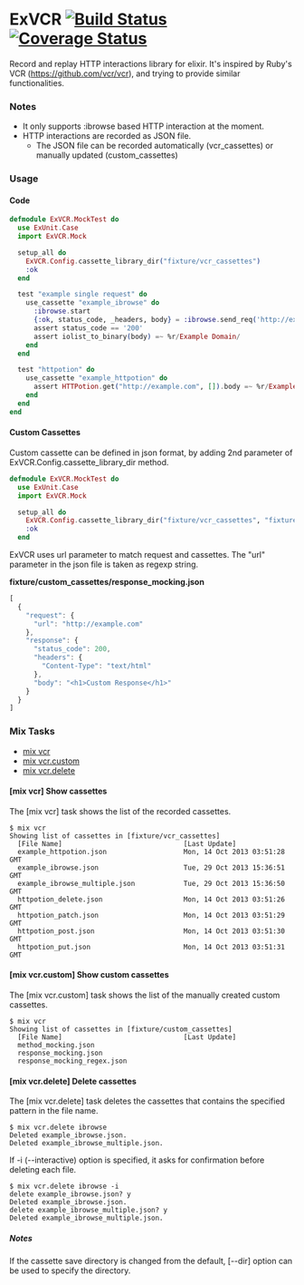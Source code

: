 # ExVCR [![Build Status](https://secure.travis-ci.org/parroty/exvcr.png?branch=master "Build Status")](http://travis-ci.org/parroty/exvcr) [![Coverage Status](https://coveralls.io/repos/parroty/exvcr/badge.png?branch=master)](https://coveralls.io/r/parroty/exvcr?branch=master)


Record and replay HTTP interactions library for elixir.
It's inspired by Ruby's VCR (https://github.com/vcr/vcr), and trying to provide similar functionalities.

### Notes

- It only supports :ibrowse based HTTP interaction at the moment.
- HTTP interactions are recorded as JSON file.
    - The JSON file can be recorded automatically (vcr_cassettes) or manually updated (custom_cassettes)


### Usage
#### Code

```Elixir
defmodule ExVCR.MockTest do
  use ExUnit.Case
  import ExVCR.Mock

  setup_all do
    ExVCR.Config.cassette_library_dir("fixture/vcr_cassettes")
    :ok
  end

  test "example single request" do
    use_cassette "example_ibrowse" do
      :ibrowse.start
      {:ok, status_code, _headers, body} = :ibrowse.send_req('http://example.com', [], :get)
      assert status_code == '200'
      assert iolist_to_binary(body) =~ %r/Example Domain/
    end
  end

  test "httpotion" do
    use_cassette "example_httpotion" do
      assert HTTPotion.get("http://example.com", []).body =~ %r/Example Domain/
    end
  end
end
```

#### Custom Cassettes
Custom cassette can be defined in json format, by adding 2nd parameter of ExVCR.Config.cassette_library_dir method.

```Elixir
defmodule ExVCR.MockTest do
  use ExUnit.Case
  import ExVCR.Mock

  setup_all do
    ExVCR.Config.cassette_library_dir("fixture/vcr_cassettes", "fixture/custom_cassettes")
    :ok
  end
```

ExVCR uses url parameter to match request and cassettes. The "url" parameter in the json file is taken as regexp string.

**fixture/custom_cassettes/response_mocking.json**
```javascript
[
  {
    "request": {
      "url": "http://example.com"
    },
    "response": {
      "status_code": 200,
      "headers": {
        "Content-Type": "text/html"
      },
      "body": "<h1>Custom Response</h1>"
    }
  }
]
```

### Mix Tasks
- [mix vcr](#mix-vcr-show-cassettes)
- [mix vcr.custom](#mix-vcr-show-cassettes)
- [mix vcr.delete](#mix-vcrdelete-delete-cassettes)

#### [mix vcr] Show cassettes
The [mix vcr] task shows the list of the recorded cassettes.
```Shell
$ mix vcr
Showing list of cassettes in [fixture/vcr_cassettes]
  [File Name]                              [Last Update]
  example_httpotion.json                   Mon, 14 Oct 2013 03:51:28 GMT
  example_ibrowse.json                     Tue, 29 Oct 2013 15:36:51 GMT
  example_ibrowse_multiple.json            Tue, 29 Oct 2013 15:36:50 GMT
  httpotion_delete.json                    Mon, 14 Oct 2013 03:51:26 GMT
  httpotion_patch.json                     Mon, 14 Oct 2013 03:51:29 GMT
  httpotion_post.json                      Mon, 14 Oct 2013 03:51:30 GMT
  httpotion_put.json                       Mon, 14 Oct 2013 03:51:31 GMT
```

#### [mix vcr.custom] Show custom cassettes
The [mix vcr.custom] task shows the list of the manually created custom cassettes.
```Shell
$ mix vcr
Showing list of cassettes in [fixture/custom_cassettes]
  [File Name]                              [Last Update]
  method_mocking.json
  response_mocking.json
  response_mocking_regex.json
```


#### [mix vcr.delete] Delete cassettes
The [mix vcr.delete] task deletes the cassettes that contains the specified pattern in the file name.
```Shell
$ mix vcr.delete ibrowse
Deleted example_ibrowse.json.
Deleted example_ibrowse_multiple.json.
```

If -i (--interactive) option is specified, it asks for confirmation before deleting each file.
```Shell
$ mix vcr.delete ibrowse -i
delete example_ibrowse.json? y
Deleted example_ibrowse.json.
delete example_ibrowse_multiple.json? y
Deleted example_ibrowse_multiple.json.
```

##### Notes
If the cassette save directory is changed from the default, [--dir] option can be used to specify the directory.